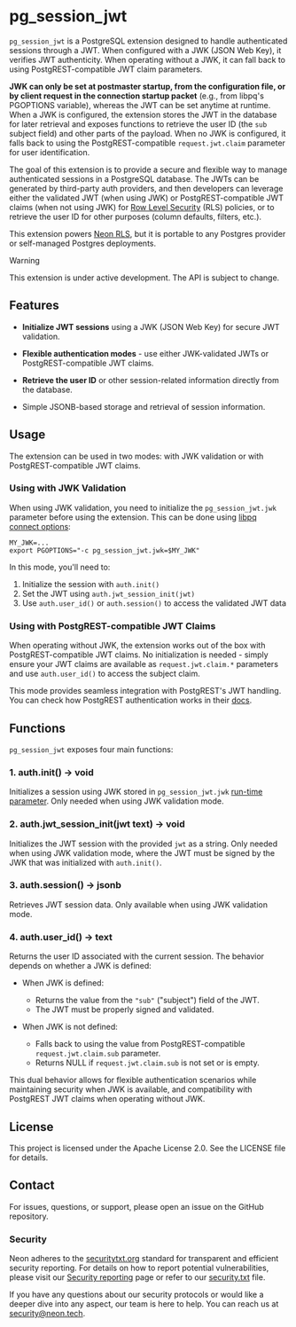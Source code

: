 pg\_session\_jwt
================

`pg_session_jwt` is a PostgreSQL extension designed to handle authenticated sessions through a JWT. When configured with a JWK (JSON Web Key), it verifies JWT authenticity. When operating without a JWK, it can fall back to using PostgREST-compatible JWT claim parameters.

**JWK can only be set at postmaster startup, from the configuration file, or by client request in the connection startup packet** (e.g., from libpq's PGOPTIONS variable), whereas the JWT can be set anytime at runtime. When a JWK is configured, the extension stores the JWT in the database for later retrieval and exposes functions to retrieve the user ID (the `sub` subject field) and other parts of the payload. When no JWK is configured, it falls back to using the PostgREST-compatible `request.jwt.claim` parameter for user identification.

The goal of this extension is to provide a secure and flexible way to manage authenticated sessions in a PostgreSQL database. The JWTs can be generated by third-party auth providers, and then developers can leverage either the validated JWT (when using JWK) or PostgREST-compatible JWT claims (when not using JWK) for [Row Level Security](https://www.postgresql.org/docs/current/ddl-rowsecurity.html) (RLS) policies, or to retrieve the user ID for other purposes (column defaults, filters, etc.).

This extension powers [Neon RLS](https://neon.tech/docs/guides/neon-rls), but it is portable to any Postgres provider or self-managed Postgres deployments.

> [!WARNING]
> This extension is under active development. The API is subject to change.

Features
--------

* **Initialize JWT sessions** using a JWK (JSON Web Key) for secure JWT validation.

* **Flexible authentication modes** - use either JWK-validated JWTs or PostgREST-compatible JWT claims.

* **Retrieve the user ID** or other session-related information directly from the database.

* Simple JSONB-based storage and retrieval of session information.

Usage
-----

The extension can be used in two modes: with JWK validation or with PostgREST-compatible JWT claims.

### Using with JWK Validation

When using JWK validation, you need to initialize the `pg_session_jwt.jwk` parameter before using the extension. This can be done using [libpq connect options](https://www.postgresql.org/docs/current/libpq-connect.html#LIBPQ-CONNECT-OPTIONS):

```console
MY_JWK=...
export PGOPTIONS="-c pg_session_jwt.jwk=$MY_JWK"
```

In this mode, you'll need to:
1. Initialize the session with `auth.init()`
2. Set the JWT using `auth.jwt_session_init(jwt)`
3. Use `auth.user_id()` or `auth.session()` to access the validated JWT data

### Using with PostgREST-compatible JWT Claims

When operating without JWK, the extension works out of the box with PostgREST-compatible JWT claims. No initialization is needed - simply ensure your JWT claims are available as `request.jwt.claim.*` parameters and use `auth.user_id()` to access the subject claim.

This mode provides seamless integration with PostgREST's JWT handling. You can check how PostgREST authentication works in their [docs](https://docs.postgrest.org/en/v12/explanations/db_authz.html).

Functions
--------

`pg_session_jwt` exposes four main functions:

### 1\. auth.init() → void

Initializes a session using JWK stored in `pg_session_jwt.jwk` [run-time parameter](https://www.postgresql.org/docs/current/sql-show.html). Only needed when using JWK validation mode.

### 2\. auth.jwt\_session\_init(jwt text) → void

Initializes the JWT session with the provided `jwt` as a string. Only needed when using JWK validation mode, where the JWT must be signed by the JWK that was initialized with `auth.init()`.

### 3\. auth.session() → jsonb

Retrieves JWT session data. Only available when using JWK validation mode.

### 4\. auth.user\_id() → text

Returns the user ID associated with the current session. The behavior depends on whether a JWK is defined:

- When JWK is defined:
  - Returns the value from the `"sub"` ("subject") field of the JWT.
  - The JWT must be properly signed and validated.

- When JWK is not defined:
  - Falls back to using the value from PostgREST-compatible `request.jwt.claim.sub` parameter.
  - Returns NULL if `request.jwt.claim.sub` is not set or is empty.

This dual behavior allows for flexible authentication scenarios while maintaining security when JWK is available, and compatibility with PostgREST JWT claims when operating without JWK.

License
-------
This project is licensed under the Apache License 2.0. See the LICENSE file for details.

Contact
-------
For issues, questions, or support, please open an issue on the GitHub repository.

### Security
Neon adheres to the [securitytxt.org](https://securitytxt.org/) standard for transparent and efficient security reporting. For details on how to report potential vulnerabilities, please visit our [Security reporting](https://neon.tech/docs/security/security-reporting) page or refer to our [security.txt](https://neon.tech/security.txt) file.

If you have any questions about our security protocols or would like a deeper dive into any aspect, our team is here to help. You can reach us at [security@neon.tech](security@neon.tech).
